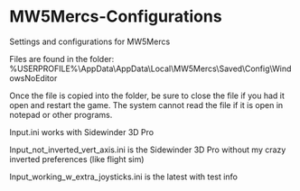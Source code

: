 # MW5Mercs-Configurations
Settings and configurations for MW5Mercs

Files are found in the folder:
%USERPROFILE%\AppData\AppData\Local\MW5Mercs\Saved\Config\WindowsNoEditor

Once the file is copied into the folder, be sure to close the file if you had it open and restart the game. The system cannot read the file if it is open in notepad or other programs.

Input.ini works with Sidewinder 3D Pro

Input_not_inverted_vert_axis.ini is the Sidewinder 3D Pro without my crazy inverted preferences (like flight sim)

Input_working_w_extra_joysticks.ini  is the latest with test info
